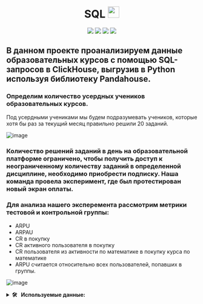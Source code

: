 <div align='center'>
<h1>
  SQL
  <img src="https://media.giphy.com/media/hvRJCLFzcasrR4ia7z/giphy.gif" width="30px"/>
</h1>
</div>
<div align='center'>
    <img src="https://img.shields.io/badge/Python-%23AFEEEE?style=for-the-badge&logo=Python&logoColor=yellow"/>
   <img src="https://img.shields.io/badge/SQL-%23AFEEEE?style=for-the-badge&logo=SQL&logoColor=yellow"/>
   <img src="https://img.shields.io/badge/ClickHouse%20-%23AFEEEE?style=for-the-badge&logo=ClickHouse&logoColor=%23FFCC01"/>
   <img src="https://img.shields.io/badge/Pandahouse-%23AFEEEE?style=for-the-badge&logo=Pandahouse&logoColor=yellow"/>
</div>

## В данном проекте проанализируем данные образовательных курсов с помощью SQL-запросов в ClickHouse, выгрузив в Python используя библиотеку Pandahouse.

### Определим количество усердных учеников образовательных курсов.
Под усердными учениками мы будем подразумевать учеников, которые хотя бы раз за текущий месяц правильно решили 20 заданий.

![image](https://github.com/KinderDs/SQL/assets/163444205/31f5e779-e414-400c-ac25-d34d9b09ac8d)

### Количество решений заданий в день на образовательной платформе ограничено, чтобы получить доступ к неограниченному количеству заданий в определенной дисциплине, необходимо приобрести подписку. Наша команда провела эксперимент, где был протестирован новый экран оплаты. 

### Для анализа нашего эксперемента рассмотрим метрики тестовой и контрольной группы:

*  ARPU
*  ARPAU
*  CR в покупку
*  СR активного пользователя в покупку
*  CR пользователя из активности по математике в покупку курса по математике
*  ARPU считается относительно всех пользователей, попавших в группы.

![image](https://github.com/KinderDs/SQL/assets/163444205/92fd5ef6-8e89-416d-8835-60cab8d4a482)


<details>
  <summary><b> 🛠 &nbsp;&nbsp;Используемые данные:&nbsp;</b></summary>
  <br/> 
<div>
<details>
  <summary><b>&nbsp;&nbsp;olist_customers_datase.csv — таблица с уникальными идентификаторами пользователей&nbsp;</b></summary>
  
* customer_id — позаказный идентификатор пользователя

* customer_unique_id —  уникальный идентификатор пользователя  (аналог номера паспорта)

*  customer_zip_code_prefix —  почтовый индекс пользователя

*  customer_city —  город доставки пользователя

*  customer_state —  штат доставки пользователя


</details>
